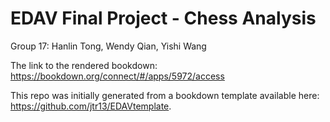 # EDAV Final Project - Chess Analysis

Group 17: Hanlin Tong, Wendy Qian, Yishi Wang

The link to the rendered bookdown: https://bookdown.org/connect/#/apps/5972/access

This repo was initially generated from a bookdown template available here: https://github.com/jtr13/EDAVtemplate.

